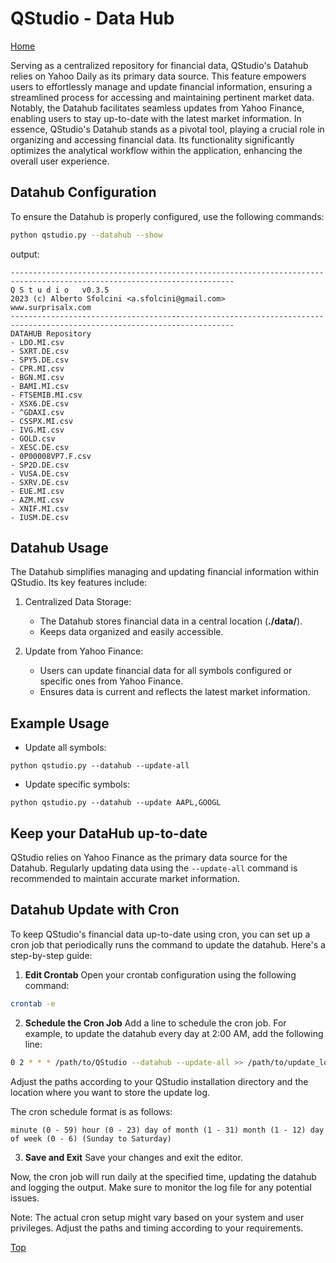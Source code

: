 # QStudio - Data Hub

[Home](index.md)

Serving as a centralized repository for financial data, QStudio's Datahub relies on Yahoo Daily as its primary data source. This feature empowers users to effortlessly manage and update financial information, ensuring a streamlined process for accessing and maintaining pertinent market data. Notably, the Datahub facilitates seamless updates from Yahoo Finance, enabling users to stay up-to-date with the latest market information. In essence, QStudio's Datahub stands as a pivotal tool, playing a crucial role in organizing and accessing financial data. Its functionality significantly optimizes the analytical workflow within the application, enhancing the overall user experience.

## Datahub Configuration
To ensure the Datahub is properly configured, use the following commands:

```bash
python qstudio.py --datahub --show
```
output:
~~~textmate
------------------------------------------------------------------------------------------------------------------------
Q S t u d i o   v0.3.5
2023 (c) Alberto Sfolcini <a.sfolcini@gmail.com>
www.surprisalx.com
------------------------------------------------------------------------------------------------------------------------
DATAHUB Repository
- LDO.MI.csv
- SXRT.DE.csv
- SPY5.DE.csv
- CPR.MI.csv
- BGN.MI.csv
- BAMI.MI.csv
- FTSEMIB.MI.csv
- XSX6.DE.csv
- ^GDAXI.csv
- CSSPX.MI.csv
- IVG.MI.csv
- GOLD.csv
- XESC.DE.csv
- 0P00008VP7.F.csv
- SP2D.DE.csv
- VUSA.DE.csv
- SXRV.DE.csv
- EUE.MI.csv
- AZM.MI.csv
- XNIF.MI.csv
- IUSM.DE.csv
~~~


## Datahub Usage
The Datahub simplifies managing and updating financial information within QStudio. Its key features include:

1. Centralized Data Storage:
   - The Datahub stores financial data in a central location (**./data/**).
   - Keeps data organized and easily accessible.
   
2. Update from Yahoo Finance:
   - Users can update financial data for all symbols configured or specific ones from Yahoo Finance.
   - Ensures data is current and reflects the latest market information.
   
## Example Usage

- Update all symbols: 
```pythonregexp
python qstudio.py --datahub --update-all
```

- Update specific symbols: 
```pythonregexp
python qstudio.py --datahub --update AAPL,GOOGL
```


## Keep your DataHub up-to-date
QStudio relies on Yahoo Finance as the primary data source for the Datahub.
Regularly updating data using the ```--update-all``` command is recommended to maintain accurate market information.

## Datahub Update with Cron
To keep QStudio's financial data up-to-date using cron, you can set up a cron job that periodically runs the command to update the datahub. Here's a step-by-step guide:

1. **Edit Crontab**
   Open your crontab configuration using the following command:

```bash
crontab -e
```

2. **Schedule the Cron Job**
   Add a line to schedule the cron job. For example, to update the datahub every day at 2:00 AM, add the following line:

```bash
0 2 * * * /path/to/QStudio --datahub --update-all >> /path/to/update_log.txt 2>&1
```
Adjust the paths according to your QStudio installation directory and the location where you want to store the update log.

The cron schedule format is as follows:

```renderscript
minute (0 - 59) hour (0 - 23) day of month (1 - 31) month (1 - 12) day of week (0 - 6) (Sunday to Saturday)
```

3. **Save and Exit**
   Save your changes and exit the editor.

Now, the cron job will run daily at the specified time, updating the datahub and logging the output. Make sure to monitor the log file for any potential issues.

Note: The actual cron setup might vary based on your system and user privileges. Adjust the paths and timing according to your requirements.


[Top](#qstudio---data-hub)